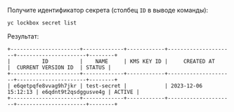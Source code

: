 Получите идентификатор секрета (столбец `ID` в выводе команды):

   ```bash
   yc lockbox secret list
   ```

   Результат:

   ```text
   +----------------------+-------------+------------+---------------------+----------------------+--------+
   |          ID          |    NAME     | KMS KEY ID |     CREATED AT      |  CURRENT VERSION ID  | STATUS |
   +----------------------+-------------+------------+---------------------+----------------------+--------+
   | e6qetpqfe8vvag9h7jkr | test-secret |            | 2023-12-06 15:12:13 | e6qdnt9t2qsdggusve4g | ACTIVE |
   +----------------------+-------------+------------+---------------------+----------------------+--------+
   ```